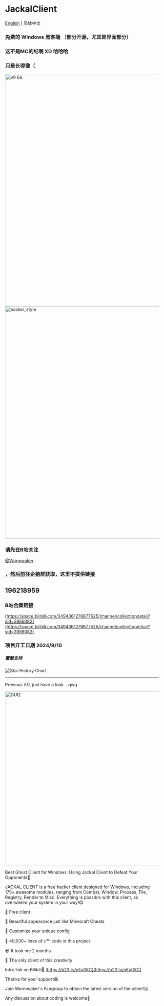 # JackalClient

[English](./README.md) | 简体中文

### 免费的 Windows 黑客端 （部分开源，尤其是界面部分）

### 这不是MC的纪啊 XD 哈哈哈

### 只是长得像（

<img width="1280" height="760" alt="v0 6a" src="https://github.com/user-attachments/assets/e352dee6-32e3-4336-b1ee-9028d7501c6e" />
<img width="1280" height="761" alt="hacker_style" src="https://github.com/user-attachments/assets/71e617d3-b1ad-472f-b088-d3bd478d8c28" />


### 请先在B站关注
[@Wormwaker](https://space.bilibili.com/3494361276877525)
### ，然后前往企鹅群获取，这里不提供链接
## 196218959

### B站合集链接
[https://space.bilibili.com/3494361276877525/channel/collectiondetail?sid=3986082](https://space.bilibili.com/3494361276877525/channel/collectiondetail?sid=3986082)

### 项目开工日期 2024/8/10

##### 蟹蟹支持

<picture>
  <source
    media="(prefers-color-scheme: dark)"
    srcset="
      https://api.star-history.com/svg?repos=noexcept2005/JackalClient&type=Date&theme=dark
    "
  />
  <source
    media="(prefers-color-scheme: light)"
    srcset="
      https://api.star-history.com/svg?repos=noexcept2005/JackalClient&type=Date
    "
  />
  <img
    alt="Star History Chart"
    src="https://api.star-history.com/svg?repos=noexcept2005/JackalClient&type=Date"
  />
</picture>

____________________________

Previous AD, just have a look ...qwq

<img width="1014" height="569" alt="GUI2" src="https://github.com/user-attachments/assets/7d2b7c2c-07e9-42fd-b6b5-61883f4dfa66" />


Best Ghost Client for Windows: Using Jackal Client to Defeat Your Opponents🥰

JACKAL CLIENT is a free hacker client designed for Windows, including 175+ awesome modules, ranging from Combat, Window, Process, File, Registry, Render to Misc. Everything is possible with this client, so overwhelm your system in your way!😋

🍎 Free client

🚁 Beautiful appearance just like Minecraft Cheats

🍱 Customize your unique config

🍔 40,000+ lines of c艹 code in this project

😎 It took me 2 months

🎁 The only client of this creativity

Intro link on Bilibili🤗
[https://b23.tv/oExflXC](https://b23.tv/oExflXC)

Thanks for your support😆

Join Wormwaker's Fangroup to obtain the latest version of the client!😛

Any discussion about coding is welcome🤠

